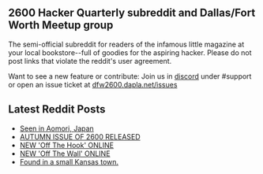 ## 2600 Hacker Quarterly subreddit and Dallas/Fort Worth Meetup group
The semi-official subreddit for readers of the infamous little magazine at your local bookstore--full of goodies for the aspiring hacker. Please do not post links that violate the reddit's user agreement.

Want to see a new feature or contribute: 
Join us in [discord](https://dfw2600.dapla.net/chat) under #support or open an issue ticket at [dfw2600.dapla.net/issues](https://dfw2600.dapla.net/issues)

## Latest Reddit Posts
<!-- BLOG-POST-LIST:START -->
- [Seen in Aomori, Japan](https://www.reddit.com/r/2600/comments/1gcz59a/seen_in_aomori_japan/)
- [AUTUMN ISSUE OF 2600 RELEASED](https://2600.com/content/autumn-issue-2600-released-16)
- [NEW 'Off The Hook' ONLINE](https://2600.com/hook/23-10-2024)
- [NEW 'Off The Wall' ONLINE](https://2600.com/wall/22-10-2024)
- [Found in a small Kansas town.](https://www.reddit.com/r/2600/comments/1g9ul49/found_in_a_small_kansas_town/)
<!-- BLOG-POST-LIST:END -->
